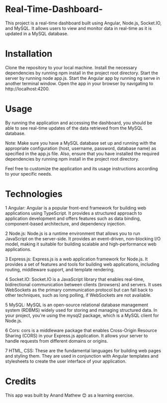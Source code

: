 # Real-Time-Dashboard-
This project is a real-time dashboard built using Angular, Node.js, Socket.IO, and MySQL. It allows users to view and monitor data in real-time as it is updated in a MySQL database.

# Installation
Clone the repository to your local machine.
Install the necessary dependencies by running npm install in the project root directory.
Start the server by running node app.js.
Start the Angular app by running ng serve in another terminal window.
Open the app in your browser by navigating to http://localhost:4200.

# Usage
By running the application and accessing the dashboard, you should be able to see real-time updates of the data retrieved from the MySQL database.

Note: Make sure you have a MySQL database set up and running with the appropriate configuration (host, username, password, database name) as specified in the app.js file. Also, ensure that you have installed the required dependencies by running npm install in the project root directory.

Feel free to customize the application and its usage instructions according to your specific needs.

# Technologies
1 Angular: Angular is a popular front-end framework for building web applications using TypeScript. It provides a structured approach to application development and offers features such as data binding, component-based architecture, and dependency injection.

2 Node.js: Node.js is a runtime environment that allows you to run JavaScript on the server-side. It provides an event-driven, non-blocking I/O model, making it suitable for building scalable and high-performance web applications.

3 Express.js: Express.js is a web application framework for Node.js. It provides a set of features and tools for building web applications, including routing, middleware support, and template rendering.

4 Socket.IO: Socket.IO is a JavaScript library that enables real-time, bidirectional communication between clients (browsers) and servers. It uses WebSockets as the primary communication protocol but can fall back to other techniques, such as long polling, if WebSockets are not available.

5 MySQL: MySQL is an open-source relational database management system (RDBMS) widely used for storing and managing structured data. In your project, you're using the mysql2 package, which is a MySQL client for Node.js.

6 Cors: cors is a middleware package that enables Cross-Origin Resource Sharing (CORS) in your Express.js application. It allows your server to handle requests from different domains or origins.

7 HTML, CSS: These are the fundamental languages for building web pages and styling them. They are used in conjunction with Angular templates and stylesheets to create the user interface of your application.

# Credits
This app was built by Anand Mathew :blush: as a learning exercise.
